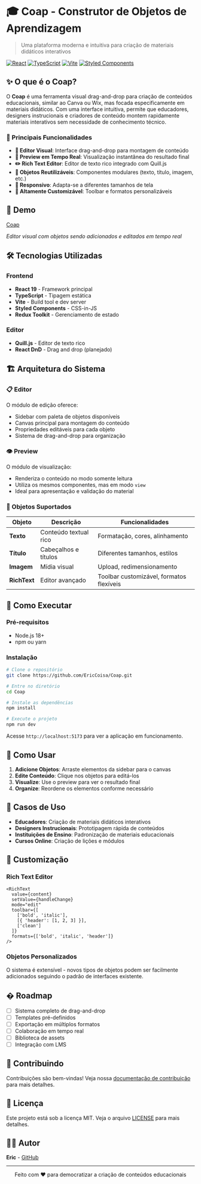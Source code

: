 # 🎓 Coap - Construtor de Objetos de Aprendizagem

> Uma plataforma moderna e intuitiva para criação de materiais didáticos interativos

[![React](https://img.shields.io/badge/React-19-blue?logo=react)](https://reactjs.org/)
[![TypeScript](https://img.shields.io/badge/TypeScript-5.0-blue?logo=typescript)](https://www.typescriptlang.org/)
[![Vite](https://img.shields.io/badge/Vite-7.1-purple?logo=vite)](https://vitejs.dev/)
[![Styled Components](https://img.shields.io/badge/Styled--Components-6.0-pink?logo=styled-components)](https://styled-components.com/)

## ✨ O que é o Coap?

O **Coap** é uma ferramenta visual drag-and-drop para criação de conteúdos educacionais, similar ao Canva ou Wix, mas focada especificamente em materiais didáticos. Com uma interface intuitiva, permite que educadores, designers instrucionais e criadores de conteúdo montem rapidamente materiais interativos sem necessidade de conhecimento técnico.

### 🚀 Principais Funcionalidades

- **📝 Editor Visual**: Interface drag-and-drop para montagem de conteúdo
- **🔄 Preview em Tempo Real**: Visualização instantânea do resultado final
- **✏️ Rich Text Editor**: Editor de texto rico integrado com Quill.js
- **🎨 Objetos Reutilizáveis**: Componentes modulares (texto, título, imagem, etc.)
- **📱 Responsivo**: Adapta-se a diferentes tamanhos de tela
- **🔧 Altamente Customizável**: Toolbar e formatos personalizáveis

## 🎥 Demo

[Coap](https://coap.ericvitor.com.br/)

*Editor visual com objetos sendo adicionados e editados em tempo real*

## 🛠️ Tecnologias Utilizadas

### Frontend
- **React 19** - Framework principal
- **TypeScript** - Tipagem estática
- **Vite** - Build tool e dev server
- **Styled Components** - CSS-in-JS
- **Redux Toolkit** - Gerenciamento de estado

### Editor
- **Quill.js** - Editor de texto rico
- **React DnD** - Drag and drop (planejado)

## 🏗️ Arquitetura do Sistema

### 📋 Editor
O módulo de edição oferece:
- Sidebar com paleta de objetos disponíveis
- Canvas principal para montagem do conteúdo
- Propriedades editáveis para cada objeto
- Sistema de drag-and-drop para organização

### 👁️ Preview
O módulo de visualização:
- Renderiza o conteúdo no modo somente leitura
- Utiliza os mesmos componentes, mas em modo `view`
- Ideal para apresentação e validação do material

### 🧱 Objetos Suportados

| Objeto | Descrição | Funcionalidades |
|--------|-----------|----------------|
| **Texto** | Conteúdo textual rico | Formatação, cores, alinhamento |
| **Título** | Cabeçalhos e títulos | Diferentes tamanhos, estilos |
| **Imagem** | Mídia visual | Upload, redimensionamento |
| **RichText** | Editor avançado | Toolbar customizável, formatos flexíveis |

## 🚀 Como Executar

### Pré-requisitos
- Node.js 18+
- npm ou yarn

### Instalação
```bash
# Clone o repositório
git clone https://github.com/EricCoisa/Coap.git

# Entre no diretório
cd Coap

# Instale as dependências
npm install

# Execute o projeto
npm run dev
```

Acesse `http://localhost:5173` para ver a aplicação em funcionamento.

## 📖 Como Usar

1. **Adicione Objetos**: Arraste elementos da sidebar para o canvas
2. **Edite Conteúdo**: Clique nos objetos para editá-los
3. **Visualize**: Use o preview para ver o resultado final
4. **Organize**: Reordene os elementos conforme necessário

## 🎯 Casos de Uso

- **Educadores**: Criação de materiais didáticos interativos
- **Designers Instrucionais**: Prototipagem rápida de conteúdos
- **Instituições de Ensino**: Padronização de materiais educacionais
- **Cursos Online**: Criação de lições e módulos

## 🔧 Customização

### Rich Text Editor
```tsx
<RichText
  value={content}
  setValue={handleChange}
  mode="edit"
  toolbar={[
    ['bold', 'italic'],
    [{ 'header': [1, 2, 3] }],
    ['clean']
  ]}
  formats={['bold', 'italic', 'header']}
/>
```

### Objetos Personalizados
O sistema é extensível - novos tipos de objetos podem ser facilmente adicionados seguindo o padrão de interfaces existente.

## �️ Roadmap

- [ ] Sistema completo de drag-and-drop
- [ ] Templates pré-definidos
- [ ] Exportação em múltiplos formatos
- [ ] Colaboração em tempo real
- [ ] Biblioteca de assets
- [ ] Integração com LMS

## 🤝 Contribuindo

Contribuições são bem-vindas! Veja nossa [documentação de contribuição](CONTRIBUTING.md) para mais detalhes.

## 📄 Licença

Este projeto está sob a licença MIT. Veja o arquivo [LICENSE](LICENSE) para mais detalhes.

## 👨‍💻 Autor

**Eric** - [GitHub](https://github.com/EricCoisa)

---

<p align="center">
  Feito com ❤️ para democratizar a criação de conteúdos educacionais
</p>
